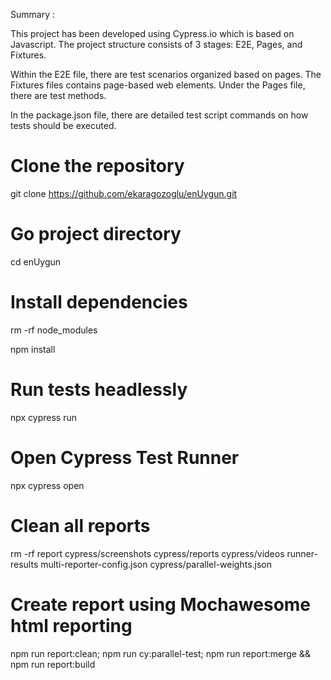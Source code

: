 Summary : 

This project has been developed using Cypress.io which is based on Javascript. The project structure consists of 3 stages: E2E, Pages, and Fixtures.

Within the E2E file, there are test scenarios organized based on pages. The Fixtures files contains page-based web elements. Under the Pages file, there are test methods.

In the package.json file, there are detailed test script commands on how tests should be executed.


# Clone the repository
git clone https://github.com/ekaragozoglu/enUygun.git

# Go project directory
cd enUygun

# Install dependencies
rm -rf node_modules

npm install

# Run tests headlessly
npx cypress run 

# Open Cypress Test Runner
npx cypress open 

# Clean all reports
rm -rf report cypress/screenshots cypress/reports cypress/videos runner-results 
multi-reporter-config.json cypress/parallel-weights.json

# Create report using Mochawesome html reporting
npm run report:clean; npm run cy:parallel-test; npm run report:merge && npm run report:build